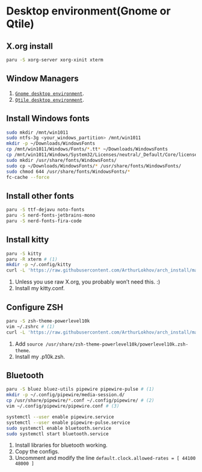 # Desktop environment(Gnome or Qtile)

## X.org install
```sh
paru -S xorg-server xorg-xinit xterm
```

## Window Managers
1. [`Gnome desktop environment`](./gnome_desktop_env.md).
2. [`Qtile desktop environment`](./qtile_desktop_env.md).

## Install Windows fonts
```sh
sudo mkdir /mnt/win1011
sudo ntfs-3g <your_windows_partition> /mnt/win1011
mkdir -p ~/Downloads/WindowsFonts
cp /mnt/win1011/Windows/Fonts/*.tt* ~/Downloads/WindowsFonts
cp /mnt/win1011/Windows/System32/Licenses/neutral/_Default/Core/license.rtf ~/Downloads/WindowsFonts
sudo mkdir /usr/share/fonts/WindowsFonts/
sudo cp ~/Downloads/WindowsFonts/* /usr/share/fonts/WindowsFonts/
sudo chmod 644 /usr/share/fonts/WindowsFonts/*
fc-cache --force
```

## Install other fonts
```sh
paru -S ttf-dejavu noto-fonts
paru -S nerd-fonts-jetbrains-mono
paru -S nerd-fonts-fira-code
```

## Install kitty
```sh
paru -S kitty
paru -R xterm # (1)
mkdir -p ~/.config/kitty
curl -L 'https://raw.githubusercontent.com/ArthurLokhov/arch_install/master/configs/kitty.conf' > ~/.config/kitty/kitty.conf # (2)
```

1. Unless you use raw X.org, you probably won’t need this. :)
2. Install my kitty.conf.

## Configure ZSH
```sh
paru -S zsh-theme-powerlevel10k
vim ~/.zshrc # (1)
curl -L 'https://raw.githubusercontent.com/ArthurLokhov/arch_install/master/configs/.p10k.zsh' > ~/.p10k.zsh # (2)
```

1. Add `source /usr/share/zsh-theme-powerlevel10k/powerlevel10k.zsh-theme`.
2. Install my .p10k.zsh.

## Bluetooth
```sh
paru -S bluez bluez-utils pipewire pipewire-pulse # (1)
mkdir -p ~/.config/pipewire/media-session.d/
cp /usr/share/pipewire/*.conf ~/.config/pipewire/ # (2)
vim ~/.config/pipewire/pipewire.conf # (3)

systemctl --user enable pipewire.service
systemctl --user enable pipewire-pulse.service
sudo systemctl enable bluetooth.service
sudo systemctl start bluetooth.service
```

1. Install libraries for bluetooth working.
2. Copy the configs.
3. Uncomment and modify the line `default.clock.allowed-rates = [ 44100 48000 ]`
